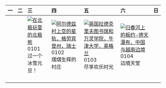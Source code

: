 | 一   | 二   | 三                                                                                                                                                                                     | 四                                                                                                                                                                                                    | 五                                                                                                                                                                                                  | 六                                                                                                                                                                                          | 日   |
|:----|:----|:--------------------------------------------------------------------------------------------------------------------------------------------------------------------------------------|:-----------------------------------------------------------------------------------------------------------------------------------------------------------------------------------------------------|:---------------------------------------------------------------------------------------------------------------------------------------------------------------------------------------------------|:-------------------------------------------------------------------------------------------------------------------------------------------------------------------------------------------|:----|
|     |     | [![](https://www.bing.com/th?id=OHR.PolarBearSwim_ZH-CN1000349057_320x240.jpg '在北极玩耍的北极熊')](https://www.bing.com/th?id=OHR.PolarBearSwim_ZH-CN1000349057_UHD.jpg)<br>0101<br>过一个冰雪元旦！ | [![](https://www.bing.com/th?id=OHR.ArdezSwitzerland_ZH-CN5605305240_320x240.jpg '阿尔德兹村上空的星轨，格劳宾登州，瑞士')](https://www.bing.com/th?id=OHR.ArdezSwitzerland_ZH-CN5605305240_UHD.jpg)<br>0102<br>熠熠生辉的村庄 | [![](https://www.bing.com/th?id=OHR.TolkienOxford_ZH-CN6331694590_320x240.jpg '英国拉德克里夫图书馆和万灵学院，牛津大学，英格兰')](https://www.bing.com/th?id=OHR.TolkienOxford_ZH-CN6331694590_UHD.jpg)<br>0103<br>尽享欢乐时光 | [![](https://www.bing.com/th?id=OHR.VietnamFalls_ZH-CN9659529108_320x240.jpg '归春河上的板约-德天瀑布，中国与越南边境')](https://www.bing.com/th?id=OHR.VietnamFalls_ZH-CN9659529108_UHD.jpg)<br>0104<br>边境天堂 |     |
|     |     |                                                                                                                                                                                       |                                                                                                                                                                                                      |                                                                                                                                                                                                    |                                                                                                                                                                                            |     |
|     |     |                                                                                                                                                                                       |                                                                                                                                                                                                      |                                                                                                                                                                                                    |                                                                                                                                                                                            |     |
|     |     |                                                                                                                                                                                       |                                                                                                                                                                                                      |                                                                                                                                                                                                    |                                                                                                                                                                                            |     |
|     |     |                                                                                                                                                                                       |                                                                                                                                                                                                      |                                                                                                                                                                                                    |                                                                                                                                                                                            |     |